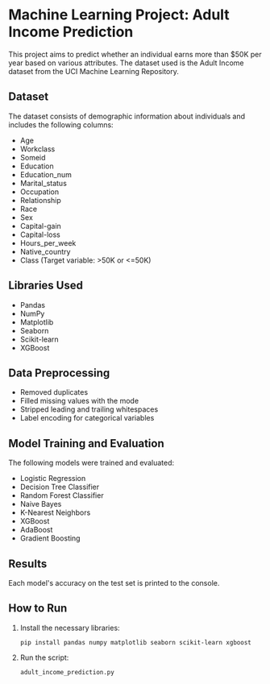 # Machine Learning Project: Adult Income Prediction

This project aims to predict whether an individual earns more than $50K per year based on various attributes.
The dataset used is the Adult Income dataset from the UCI Machine Learning Repository.

## Dataset

The dataset consists of demographic information about individuals and includes the following columns:
- Age
- Workclass
- Someid
- Education
- Education_num
- Marital_status
- Occupation
- Relationship
- Race
- Sex
- Capital-gain
- Capital-loss
- Hours_per_week
- Native_country
- Class (Target variable: >50K or <=50K)

## Libraries Used

- Pandas
- NumPy
- Matplotlib
- Seaborn
- Scikit-learn
- XGBoost

## Data Preprocessing

- Removed duplicates
- Filled missing values with the mode
- Stripped leading and trailing whitespaces
- Label encoding for categorical variables

## Model Training and Evaluation

The following models were trained and evaluated:
- Logistic Regression
- Decision Tree Classifier
- Random Forest Classifier
- Naive Bayes
- K-Nearest Neighbors
- XGBoost
- AdaBoost
- Gradient Boosting

## Results

Each model's accuracy on the test set is printed to the console.

## How to Run

1. Install the necessary libraries:
    ```shell
    pip install pandas numpy matplotlib seaborn scikit-learn xgboost
    ```
2. Run the script:
    ```shell
    adult_income_prediction.py
    ```


